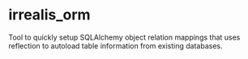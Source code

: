 irrealis_orm
============

Tool to quickly setup SQLAlchemy object relation mappings that uses reflection
to autoload table information from existing databases.
